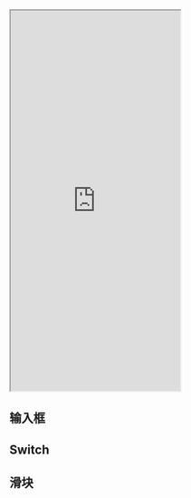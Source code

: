 <div class="simulator">
    <iframe src="http://localhost:8080/#/pages/basic/form" height="670px"></iframe>
</div>

## 输入框 
## Switch
## 滑块